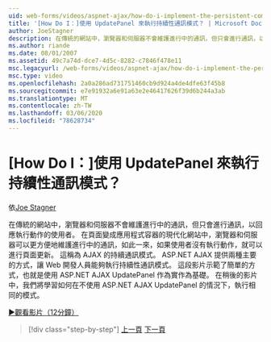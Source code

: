 ```yaml
---
uid: web-forms/videos/aspnet-ajax/how-do-i-implement-the-persistent-communications-pattern-with-the-updatepanel
title: '[How Do I：]使用 UpdatePanel 來執行持續性通訊模式？ | Microsoft Docs'
author: JoeStagner
description: 在傳統的網站中，瀏覽器和伺服器不會維護進行中的通訊，但只會進行通訊，以回應執行 act 的使用者 。
ms.author: riande
ms.date: 08/01/2007
ms.assetid: 49c7a74d-dce7-4d5c-8282-c7846f478e11
msc.legacyurl: /web-forms/videos/aspnet-ajax/how-do-i-implement-the-persistent-communications-pattern-with-the-updatepanel
msc.type: video
ms.openlocfilehash: 2a0a286ad731751460cb9d924a4de4dfe63f45b8
ms.sourcegitcommit: e7e91932a6e91a63e2e46417626f39d6b244a3ab
ms.translationtype: MT
ms.contentlocale: zh-TW
ms.lasthandoff: 03/06/2020
ms.locfileid: "78628734"
---
```

# <a name="how-do-i-implement-the-persistent-communications-pattern-with-the-updatepanel"></a>[How Do I：]使用 UpdatePanel 來執行持續性通訊模式？

依[Joe Stagner](https://github.com/JoeStagner)

在傳統的網站中，瀏覽器和伺服器不會維護進行中的通訊，但只會進行通訊，以回應執行動作的使用者。 在頁面變成應用程式容器的現代化網站中，瀏覽器和伺服器可以更方便地維護進行中的通訊，如此一來，如果使用者沒有執行動作，就可以進行頁面更新。 這稱為 AJAX 的持續通訊模式。 ASP.NET AJAX 提供兩種主要的方式，讓 Web 開發人員能夠執行持續性通訊模式。 這段影片示範了簡單的方式，也就是使用 ASP.NET AJAX UpdatePanel 作為實作為基礎。 在稍後的影片中，我們將學習如何在不使用 ASP.NET AJAX UpdatePanel 的情況下，執行相同的模式。

[&#9654;觀看影片（12分鐘）](https://channel9.msdn.com/Blogs/ASP-NET-Site-Videos/how-do-i-implement-the-persistent-communications-pattern-with-the-updatepanel)

> [!div class="step-by-step"]
> [上一頁](how-do-i-use-the-conditional-updatemode-of-the-updatepanel.md)
> [下一頁](how-do-i-localize-an-aspnet-ajax-application.md)
